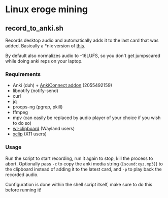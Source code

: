 # Linux eroge mining

## record_to_anki.sh

Records desktop audio and automatically adds it to the last card that was added. Basically a \*nix version of [this](https://rentry.co/mining#hotkey-for-audio).

By default also normalizes audio to -16LUFS, so you don't get jumpscared while doing anki reps on your laptop.

### Requirements

- Anki (duh) + [AnkiConnect addon](https://ankiweb.net/shared/info/2055492159) (2055492159)
- libnotify (notify-send)
- curl
- jq
- procps-ng (pgrep, pkill)
- ffmpeg
- mpv (can easily be replaced by audio player of your choice if you wish to do so)
- [wl-clipboard](https://github.com/bugaevc/wl-clipboard) (Wayland users)
- [xclip](https://github.com/astrand/xclip) (X11 users)

### Usage

Run the script to start recording, run it again to stop, kill the process to abort.
Optionally pass `-c` to copy the anki media string (`[sound:xyz.mp3]`) to the clipboard instead of adding it to the latest card, and `-p` to play back the recorded audio.

Configuration is done within the shell script itself, make sure to do this before running it!

